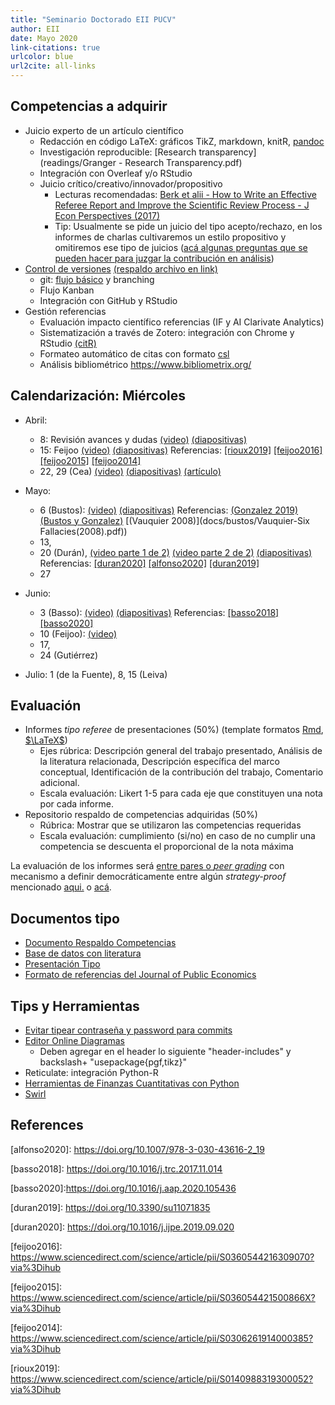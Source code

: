 ```yaml
---
title: "Seminario Doctorado EII PUCV"
author: EII
date: Mayo 2020
link-citations: true
urlcolor: blue
url2cite: all-links
---
```


## Competencias a adquirir

- Juicio experto de un artículo científico
  - Redacción en código LaTeX: gráficos TikZ, markdown, knitR, [pandoc](https://opensource.com/article/18/9/pandoc-research-paper)
  - Investigación reproducible: [Research transparency](readings/Granger - Research Transparency.pdf) 
  - Integración con Overleaf y/o RStudio
  - Juicio crítico/creativo/innovador/propositivo
    - Lecturas recomendadas: [Berk et alii - How to Write an Effective Referee Report and Improve the Scientific Review Process - J Econ Perspectives (2017)](https://www.aeaweb.org/articles?id=10.1257/jep.31.1.231)
    - Tip: Usualmente se pide un juicio del tipo acepto/rechazo, en los informes de charlas cultivaremos un estilo propositivo y omitiremos ese tipo de juicios ([acá algunas preguntas que se pueden hacer para juzgar la contribución en análisis](https://are.berkeley.edu/courses/ARE251/2004/assignments/RRGuidelines.pdf))
- [Control de versiones](https://audhalbritter.com/wp-content/uploads/2016/12/Github-%E2%80%93-R-studio-Cheat-Sheet.pdf) [(respaldo archivo en link)](GitHubRstudioConfig.pdf)
  - git: [flujo básico](https://julia.quantecon.org/more_julia/version_control.html) y branching
  - Flujo Kanban
  - Integración con GitHub y RStudio
- Gestión referencias
  - Evaluación impacto científico referencias (IF y AI Clarivate Analytics)
  - Sistematización a través de Zotero: integración con Chrome y RStudio [(citR)](https://github.com/crsh/citr)
  - Formateo automático de citas con formato [csl](https://citationstyles.org/)
  - Análisis bibliométrico https://www.bibliometrix.org/

## Calendarización: Miércoles

- Abril: 
  - 8: Revisión avances y dudas [(video)](https://drive.google.com/file/d/136Oh9IJhCsVFfJr7OWj0TDMQPlxZdSgm/view?usp=sharing) 
  [(diapositivas)](Contenidos.Rpres)
  - 15: Feijoo 
  [(video)](https://drive.google.com/file/d/1KTzkmNs9iE64mKYB-XY_pkobUvzWMWWY/view?usp=sharing)
  [(diapositivas)](docs/feijoo/Seminario_Teo_Econ_July18_Feijoo_PUCV.pptx)
  Referencias: [[rioux2019]](#rioux2019) [[feijoo2016]](#feijoo2016) [[feijoo2015]](#feijoo2015) [[feijoo2014]](#feijoo2014)
  - 22, 29 (Cea)
  [(video)](https://drive.google.com/file/d/1V6Ve-F5cdhVWcFVdfpErLfxJiqjf9wEd/view?usp=sharing)
  [(diapositivas)](docs/cea/Presentation.pdf)
  [(artículo)](docs/cea/20200429CeaMarinovic.pdf)

- Mayo: 
  - 6 (Bustos): 
  [(video)](https://drive.google.com/file/d/1d3g0JdRm9GSnqhdyz2RMExQTzKjJfZpZ/view?usp=sharing)
  [(diapositivas)](docs/bustos/SeminarioInvestigacionEntidadesProcesosNegocio.pdf)
  Referencias:
  [(Gonzalez 2019)](docs/bustos/González-Thesis(2019).pdf)
  [(Bustos y Gonzalez)](docs/bustos/BustosandGonzalez-Integration.pdf)
  [(Vauquier 2008)](docs/bustos/Vauquier-Six Fallacies(2008).pdf))
  - 13, 
  - 20 (Durán), 
  [(video parte 1 de 2)](https://drive.google.com/file/d/1N478rnDF2Qmn6ThH_hY8z4x7g7r9VXCf/view?usp=sharing)
  [(video parte 2 de 2)](https://drive.google.com/file/d/1OZl4QP7-pAD0-SYWnlwHzRjx58_pJrNM/view?usp=sharing)
  [(diapositivas)](docs/duran/DuranMayo2020.pdf)
  Referencias:
  [[duran2020]](#duran2020)
  [[alfonso2020]](#alfonso2020)
  [[duran2019]](#duran2019)
  - 27

- Junio: 
  - 3 (Basso):
  [(video)](https://drive.google.com/file/d/1ec3-172GIVEPJASw8w6avjGaK94C8p6I/view?usp=sharing)
  [(diapositivas)](docs/basso/Presentacion.pdf)
  Referencias:
  [[basso2018]](#basso2018)
  [[basso2020]](#basso2020)
  - 10 (Feijoo):
  [(video)](https://drive.google.com/file/d/11GQRStAFg3Uwm1g1trsvmft0y5xFmhRZ/view?usp=sharing)
  - 17, 
  - 24 (Gutiérrez)

- Julio: 1 (de la Fuente), 8, 15 (Leiva)

## Evaluación 

- Informes _tipo referee_ de presentaciones (50%) (template formatos [Rmd](templates/Informe.Rmd), [$\LaTeX$](templates/Informe.tex))
  - Ejes rúbrica: Descripción general del trabajo presentado, Análisis de la literatura relacionada, Descripción específica del marco conceptual, Identificación de la contribución del trabajo, Comentario adicional.
  - Escala evaluación: Likert 1-5 para cada eje que constituyen una nota por cada informe.
- Repositorio respaldo de competencias adquiridas (50%)
  - Rúbrica: Mostrar que se utilizaron las competencias requeridas
  - Escala evaluación: cumplimiento (si/no) en caso de no cumplir una competencia se descuenta el proporcional de la nota máxima

La evaluación de los informes será [entre pares o _peer grading_](https://www.cs.cornell.edu/people/tj/publications/raman_joachims_14a.pdf) con mecanismo a definir democráticamente entre algún _strategy-proof_ mencionado [aqui.](https://arxiv.org/pdf/1604.03632.pdf) o [acá](https://arxiv.org/abs/1807.11657).

## Documentos tipo

- [Documento Respaldo Competencias](templates/Document.Rmd)
- [Base de datos con literatura](templates/biblio.bib)
- [Presentación Tipo](templates/Presentation.Rmd)
- [Formato de referencias del Journal of Public Economics](templates/journal-of-public-economics.csl)

## Tips y Herramientas

- [Evitar tipear contraseña y password para commits](https://bren.zendesk.com/hc/en-us/articles/360015826731-How-to-connect-RStudio-Cloud-with-Github)
- [Editor Online Diagramas](https://www.mathcha.io/)
  - Deben agregar en el header lo siguiente "header-includes" y backslash+ "usepackage{pgf,tikz}"
- Reticulate: integración Python-R  
- [Herramientas de Finanzas Cuantitativas con Python](https://www.quantopian.com/lectures)
- [Swirl](https://swirlstats.com/instructors.html)

## References

<a id='alfonso2020'></a>
[alfonso2020]: https://doi.org/10.1007/978-3-030-43616-2_19

<a id='basso2018'></a>
[basso2018]: https://doi.org/10.1016/j.trc.2017.11.014

<a id='basso2020'></a>
[basso2020]:https://doi.org/10.1016/j.aap.2020.105436

<a id='duran2019'></a>
[duran2019]: https://doi.org/10.3390/su11071835

<a id='duran2020'></a>
[duran2020]: https://doi.org/10.1016/j.ijpe.2019.09.020

<a id='feijoo2016'></a>
[feijoo2016]: https://www.sciencedirect.com/science/article/pii/S0360544216309070?via%3Dihub

<a id='feijoo2015'></a>
[feijoo2015]: https://www.sciencedirect.com/science/article/pii/S036054421500866X?via%3Dihub

<a id='feijoo2014'></a>
[feijoo2014]: https://www.sciencedirect.com/science/article/pii/S0306261914000385?via%3Dihub

<a id='rioux2019'></a>
[rioux2019]: https://www.sciencedirect.com/science/article/pii/S0140988319300052?via%3Dihub